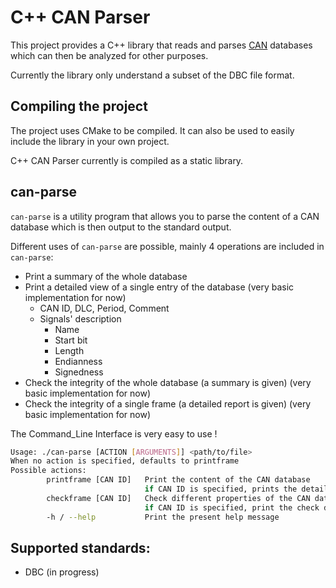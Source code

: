 # C++ CAN Parser

This project provides a C++ library that reads and parses [CAN](https://en.wikipedia.org/wiki/CAN_bus) databases which can then be analyzed for other purposes.

Currently the library only understand a subset of the DBC file format. 

## Compiling the project

The project uses CMake to be compiled. It can also be used to easily include the library in your own project.

C++ CAN Parser currently is compiled as a static library.

## can-parse

`can-parse` is a utility program that allows you to parse the content of a CAN database which is then output to the standard output. 

Different uses of `can-parse` are possible, mainly 4 operations are included in `can-parse`:
* Print a summary of the whole database
* Print a detailed view of a single entry of the database (very basic implementation for now)
  * CAN ID, DLC, Period, Comment
  * Signals' description
    * Name
    * Start bit
    * Length
    * Endianness
    * Signedness
* Check the integrity of the whole database (a summary is given) (very basic implementation for now)
* Check the integrity of a single frame (a detailed report is given) (very basic implementation for now)

The Command_Line Interface is very easy to use !

```bash
Usage: ./can-parse [ACTION [ARGUMENTS]] <path/to/file>
When no action is specified, defaults to printframe
Possible actions: 
        printframe [CAN ID]   Print the content of the CAN database
                              if CAN ID is specified, prints the details of the given frame
        checkframe [CAN ID]   Check different properties of the CAN database
                              if CAN ID is specified, print the check details of the given frame
        -h / --help           Print the present help message
```
## Supported standards:
* DBC (in progress)
